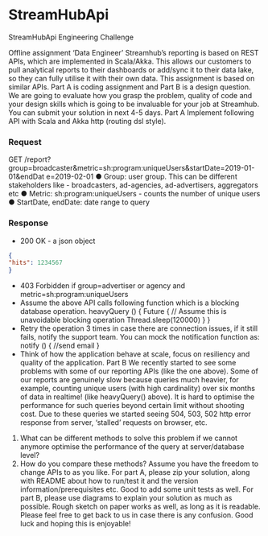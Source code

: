 # StreamHubApi
StreamHubApi Engineering Challenge

Offline assignment ‘Data Engineer’
Streamhub’s reporting is based on REST APIs, which are implemented in Scala/Akka. This
allows our customers to pull analytical reports to their dashboards or add/sync it to their data
lake, so they can fully utilise it with their own data. This assignment is based on similar APIs.
Part A is coding assignment and Part B is a design question. We are going to evaluate how you
grasp the problem, quality of code and your design skills which is going to be invaluable for your
job at Streamhub. You can submit your solution in next 4-5 days.
Part A
Implement following API with Scala and Akka http (routing dsl style).
### Request
GET
/report?group=broadcaster&metric=sh:program:uniqueUsers&startDate=2019-01-01&endDat
e=2019-02-01
● Group: user group. This can be different stakeholders like - broadcasters, ad-agencies,
ad-advertisers, aggregators etc
● Metric: sh:program:uniqueUsers - counts the number of unique users
● StartDate, endDate: date range to query
### Response
- 200 OK - a json object
```json
{
"hits": 1234567
}
```
- 403 Forbidden
if group=advertiser or agency and metric=sh:program:uniqueUsers
- Assume the above API calls following function which is a blocking database operation.
heavyQuery () {
Future {
// Assume this is unavoidable blocking operation
Thread.sleep(120000)
}
}
- Retry the operation 3 times in case there are connection issues, if it still fails, notify the support
team. You can mock the notification function as:
notify () {
//send email
}
- Think of how the application behave at scale, focus on resiliency and quality of the application.
Part B
We recently started to see some problems with some of our reporting APIs (like the one above).
Some of our reports are genuinely slow because queries much heavier, for example, counting
unique users (with high cardinality) over six months of data in realtime! (like heavyQuery()
above). It is hard to optimise the performance for such queries beyond certain limit without
shooting cost. Due to these queries we started seeing 504, 503, 502 http error response from
server, ‘stalled’ requests on browser, etc.
1. What can be different methods to solve this problem if we cannot anymore optimise the
performance of the query at server/database level?
2. How do you compare these methods? Assume you have the freedom to change APIs to as
you like.
For part A, please zip your solution, along with README about how to run/test it and the
version information/prerequisites etc. Good to add some unit tests as well.
For part B, please use diagrams to explain your solution as much as possible. Rough sketch on
paper works as well, as long as it is readable.
Please feel free to get back to us in case there is any confusion.
Good luck and hoping this is enjoyable!
